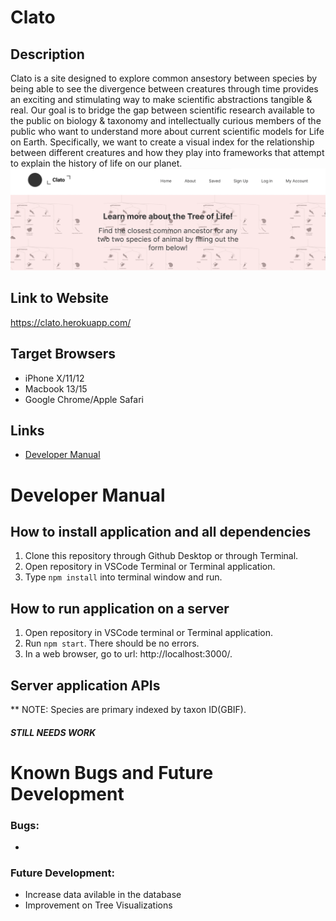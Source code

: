 # Clato
## Description
Clato is a site designed to explore common ansestory between species by being able to see the divergence between creatures through time provides an exciting and stimulating way to make scientific abstractions tangible & real. Our goal is to bridge the gap between scientific research available to the public on biology & taxonomy and intellectually curious members of the public who want to understand more about current scientific models for Life on Earth. Specifically, we want to create a visual index for the relationship between different creatures and how they play into frameworks that attempt to explain the history of life on our planet.
![](readme_image.png)
## Link to Website
https://clato.herokuapp.com/
## Target Browsers
* iPhone X/11/12 
* Macbook 13/15 
* Google Chrome/Apple Safari
## Links
* [Developer Manual](https://github.com/inst377-group3/Final-Project-Base/blob/main/README.md#developer-manual)

# Developer Manual
## How to install application and all dependencies
1. Clone this repository through Github Desktop or through Terminal.
2. Open repository in VSCode Terminal or Terminal application.
3. Type `npm install` into terminal window and run.
## How to run application on a server
1. Open repository in VSCode terminal or Terminal application.
2. Run `npm start`. There should be no errors.
3. In a web browser, go to url: http://localhost:3000/.
## Server application APIs

** NOTE: Species are primary indexed by taxon ID(GBIF).
##### STILL NEEDS WORK


# Known Bugs and Future Development
### Bugs: 
* 
### Future Development:
* Increase data avilable in the database
* Improvement on Tree Visualizations 
